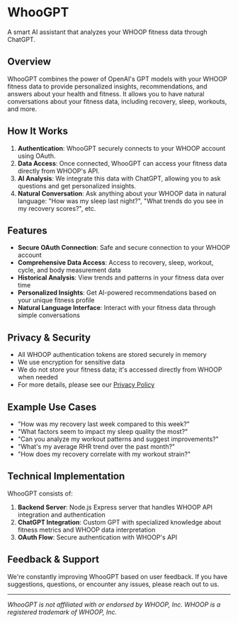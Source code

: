 # WhooGPT

A smart AI assistant that analyzes your WHOOP fitness data through ChatGPT.

## Overview

WhooGPT combines the power of OpenAI's GPT models with your WHOOP fitness data to provide personalized insights, recommendations, and answers about your health and fitness. It allows you to have natural conversations about your fitness data, including recovery, sleep, workouts, and more.

## How It Works

1. **Authentication**: WhooGPT securely connects to your WHOOP account using OAuth.
2. **Data Access**: Once connected, WhooGPT can access your fitness data directly from WHOOP's API.
3. **AI Analysis**: We integrate this data with ChatGPT, allowing you to ask questions and get personalized insights.
4. **Natural Conversation**: Ask anything about your WHOOP data in natural language: "How was my sleep last night?", "What trends do you see in my recovery scores?", etc.

## Features

- **Secure OAuth Connection**: Safe and secure connection to your WHOOP account
- **Comprehensive Data Access**: Access to recovery, sleep, workout, cycle, and body measurement data
- **Historical Analysis**: View trends and patterns in your fitness data over time
- **Personalized Insights**: Get AI-powered recommendations based on your unique fitness profile
- **Natural Language Interface**: Interact with your fitness data through simple conversations

## Privacy & Security

- All WHOOP authentication tokens are stored securely in memory
- We use encryption for sensitive data
- We do not store your fitness data; it's accessed directly from WHOOP when needed
- For more details, please see our [Privacy Policy](/privacy-policy.html)

## Example Use Cases

- "How was my recovery last week compared to this week?"
- "What factors seem to impact my sleep quality the most?"
- "Can you analyze my workout patterns and suggest improvements?"
- "What's my average RHR trend over the past month?"
- "How does my recovery correlate with my workout strain?"

## Technical Implementation

WhooGPT consists of:

1. **Backend Server**: Node.js Express server that handles WHOOP API integration and authentication
2. **ChatGPT Integration**: Custom GPT with specialized knowledge about fitness metrics and WHOOP data interpretation
3. **OAuth Flow**: Secure authentication with WHOOP's API

## Feedback & Support

We're constantly improving WhooGPT based on user feedback. If you have suggestions, questions, or encounter any issues, please reach out to us.

---

*WhooGPT is not affiliated with or endorsed by WHOOP, Inc. WHOOP is a registered trademark of WHOOP, Inc.* 